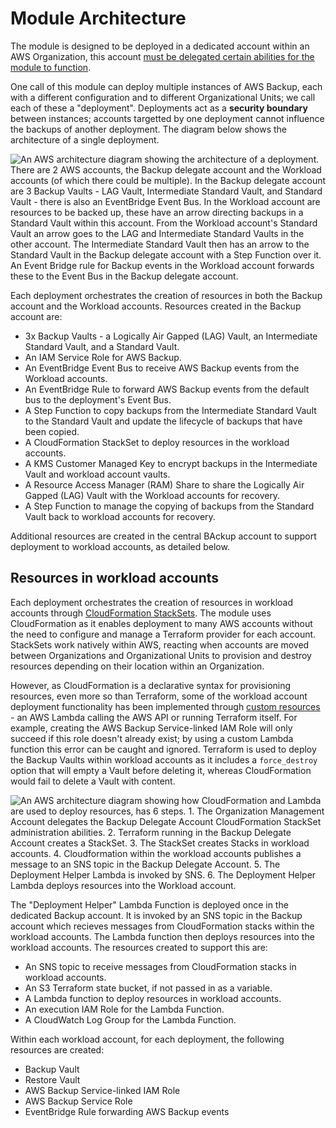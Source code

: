 # Module Architecture

The module is designed to be deployed in a dedicated account within an AWS Organization, this account [must be delegated certain abilities for the module to function](usage-prerequisites.md).

One call of this module can deploy multiple instances of AWS Backup, each with a different configuration and to different Organizational Units; we call each of these a "deployment". Deployments act as a **security boundary** between instances; accounts targetted by one deployment cannot influence the backups of another deployment. The diagram below shows the architecture of a single deployment.

![An AWS architecture diagram showing the architecture of a deployment. There are 2 AWS accounts, the Backup delegate account and the Workload accounts (of which there could be multiple). In the Backup delegate account are 3 Backup Vaults - LAG Vault, Intermediate Standard Vault, and Standard Vault -  there is also an EventBridge Event Bus. In the Workload account are resources to be backed up, these have an arrow directing backups in a Standard Vault within this account. From the Workload account's Standard Vault an arrow goes to the LAG and Intermediate Standard Vaults in the other account. The Intermediate Standard Vault then has an arrow to the Standard Vault in the Backup delegate account with a Step Function over it. An Event Bridge rule for Backup events in the Workload account forwards these to the Event Bus in the Backup delegate account.](assets/images/backup-deployment-architecture.png)

Each deployment orchestrates the creation of resources in both the Backup account and the Workload accounts. Resources created in the Backup account are:

- 3x Backup Vaults - a Logically Air Gapped (LAG) Vault, an Intermediate Standard Vault, and a Standard Vault.
- An IAM Service Role for AWS Backup.
- An EventBridge Event Bus to receive AWS Backup events from the Workload accounts.
- An EventBridge Rule to forward AWS Backup events from the default bus to the deployment's Event Bus.
- A Step Function to copy backups from the Intermediate Standard Vault to the Standard Vault and update the lifecycle of backups that have been copied.
- A CloudFormation StackSet to deploy resources in the workload accounts.
- A KMS Customer Managed Key to encrypt backups in the Intermediate Vault and workload account vaults.
- A Resource Access Manager (RAM) Share to share the Logically Air Gapped (LAG) Vault with the Workload accounts for recovery.
- A Step Function to manage the copying of backups from the Standard Vault back to workload accounts for recovery.

Additional resources are created in the central BAckup account to support deployment to workload accounts, as detailed below.

## Resources in workload accounts

Each deployment orchestrates the creation of resources in workload accounts through [CloudFormation StackSets](https://docs.aws.amazon.com/AWSCloudFormation/latest/UserGuide/what-is-cfnstacksets.html). The module uses CloudFormation as it enables deployment to many AWS accounts without the need to configure and manage a Terraform provider for each account. StackSets work natively within AWS, reacting when accounts are moved between Organizations and Organizational Units to provision and destroy resources depending on their location within an Organization.

However, as CloudFormation is a declarative syntax for provisioning resources, even more so than Terraform, some of the workload account deployment functionality has been implemented through [custom resources](https://docs.aws.amazon.com/AWSCloudFormation/latest/UserGuide/template-custom-resources.html) - an AWS Lambda calling the AWS API or running Terraform itself. For example, creating the AWS Backup Service-linked IAM Role will only succeed if this role doesn't already exist; by using a custom Lambda function this error can be caught and ignored. Terraform is used to deploy the Backup Vaults within workload accounts as it includes a `force_destroy` option that will empty a Vault before deleting it, whereas CloudFormation would fail to delete a Vault with content.

![An AWS architecture diagram showing how CloudFormation and Lambda are used to deploy resources, has 6 steps. 1. The Organization Management Account delegates the Backup Delegate Account CloudFormation StackSet administration abilities. 2. Terraform running in the Backup Delegate Account creates a StackSet. 3. The StackSet creates Stacks in workload accounts. 4. Cloudformation within the workload accounts publishes a message to an SNS topic in the Backup Delegate Account. 5. The Deployment Helper Lambda is invoked by SNS. 6. The Deployment Helper Lambda deploys resources into the Workload account.](assets/images/deployment-helper-lambda-architecture.png)

The "Deployment Helper" Lambda Function is deployed once in the dedicated Backup account. It is invoked by an SNS topic in the Backup account which recieves messages from CloudFormation stacks within the workload accounts. The Lambda function then deploys resources into the workload accounts. The resources created to support this are:

- An SNS topic to receive messages from CloudFormation stacks in workload accounts.
- An S3 Terraform state bucket, if not passed in as a variable.
- A Lambda function to deploy resources in workload accounts.
- An execution IAM Role for the Lambda Function.
- A CloudWatch Log Group for the Lambda Function.

Within each workload account, for each deployment, the following resources are created:

- Backup Vault
- Restore Vault
- AWS Backup Service-linked IAM Role
- AWS Backup Service Role
- EventBridge Rule forwarding AWS Backup events
